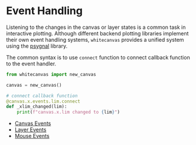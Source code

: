 # Event Handling

Listening to the changes in the canvas or layer states is a common task in interactive
plotting. Although different backend plotting libraries implement their own event
handling systems, `whitecanvas` provides a unified system using the
[psygnal](https://psygnal.readthedocs.io) library.

The common syntax is to use `connect` function to connect callback function to the
event handler.

``` python
from whitecanvas import new_canvas

canvas = new_canvas()

# connect callback function
@canvas.x.events.lim.connect
def _xlim_changed(lim):
    print(f"canvas.x.lim changed to {lim}")
```

- [Canvas Events](canvas_events.md)
- [Layer Events](layer_events.md)
- [Mouse Events](mouse_events.md)
